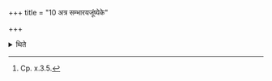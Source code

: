 +++
title = "10 अत्र सम्भारयजूंष्येके"

+++

<details><summary>थिते</summary>

10. According to some ritualists the libations with sambhāra-yajūṁṣi should be offered at this stage.[^1]  


[^1]: Cp. x.3.5.
</details>
